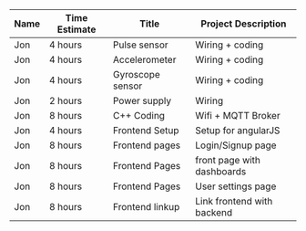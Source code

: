| Name          | Time Estimate | Title                  | Project Description                        |
|---------------|---------------|------------------------|--------------------------------------------|
|Jon            |4 hours        |Pulse sensor            |Wiring + coding                             |
|Jon            |4 hours        |Accelerometer           |Wiring + coding                             |
|Jon            |4 hours        |Gyroscope sensor        |Wiring + coding                             |
|Jon            |2 hours        |Power supply            |Wiring                                      |
|Jon            |8 hours        |C++ Coding              |Wifi + MQTT Broker                          |
|Jon            |4 hours        |Frontend Setup          |Setup for angularJS                         |
|Jon            |8 hours        |Frontend pages          |Login/Signup page                           |
|Jon            |8 hours        |Frontend Pages          |front page with dashboards                  |
|Jon            |8 hours        |Frontend Pages          |User settings page                          |
|Jon            |8 hours        |Frontend linkup         |Link frontend with backend                  |
